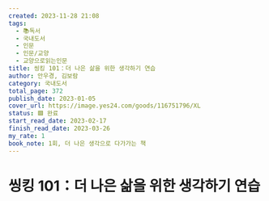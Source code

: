 ```yaml
---
created: 2023-11-28 21:08
tags:
  - 📚독서
  - 국내도서
  - 인문
  - 인문/교양
  - 교양으로읽는인문
title: 씽킹 101：더 나은 삶을 위한 생각하기 연습
author: 안우경, 김보람
category: 국내도서
total_page: 372
publish_date: 2023-01-05
cover_url: https://image.yes24.com/goods/116751796/XL
status: 🟩 완료
start_read_date: 2023-02-17
finish_read_date: 2023-03-26
my_rate: 1
book_note: 1회, 더 나은 생각으로 다가가는 책
---
```


# 씽킹 101：더 나은 삶을 위한 생각하기 연습

